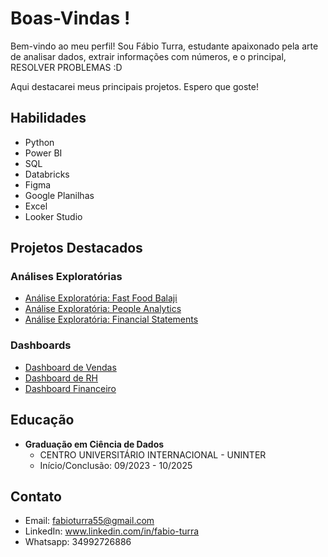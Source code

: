 # Boas-Vindas !

Bem-vindo ao meu perfil! Sou Fábio Turra, estudante apaixonado pela arte de analisar dados, extrair informações com números, e o principal, RESOLVER PROBLEMAS :D

Aqui destacarei meus principais projetos. Espero que goste!

## Habilidades

  - Python
  - Power BI
  - SQL
  - Databricks
  - Figma
  - Google Planilhas
  - Excel
  - Looker Studio
  
## Projetos Destacados

  ### Análises Exploratórias
   - [Análise Exploratória: Fast Food Balaji](https://databricks-prod-cloudfront.cloud.databricks.com/public/4027ec902e239c93eaaa8714f173bcfc/41058796997588/2717551927225190/2997851627585052/latest.html)
   - [Análise Exploratória: People Analytics](https://databricks-prod-cloudfront.cloud.databricks.com/public/4027ec902e239c93eaaa8714f173bcfc/41058796997588/4322163361888454/2997851627585052/latest.html)
   - [Análise Exploratória: Financial Statements](https://databricks-prod-cloudfront.cloud.databricks.com/public/4027ec902e239c93eaaa8714f173bcfc/41058796997588/4475476620039375/2997851627585052/latest.html)

  ### Dashboards
   - [Dashboard de Vendas](https://app.powerbi.com/view?r=eyJrIjoiYmUzMTIyZWYtODk5Yi00ZjEwLTkyOWMtOTE2NmNlNTY0NmUwIiwidCI6IjI5ODU4OGViLWVkMTEtNGYwZS05MmU1LWI5ZjlmMmE2NTEzMiJ9)
   - [Dashboard de RH](https://app.powerbi.com/view?r=eyJrIjoiZWU1NzBlOTktZTdlNS00YzhjLWFhNjItYmU4YWUyNWUzMTdkIiwidCI6IjI5ODU4OGViLWVkMTEtNGYwZS05MmU1LWI5ZjlmMmE2NTEzMiJ9)
   - [Dashboard Financeiro](https://app.powerbi.com/view?r=eyJrIjoiZmNjZDRiZmUtZTViZC00M2I1LThlMTQtZDYyNzM5ZGI4MTg4IiwidCI6IjI5ODU4OGViLWVkMTEtNGYwZS05MmU1LWI5ZjlmMmE2NTEzMiJ9)

## Educação

- **Graduação em Ciência de Dados**
  - CENTRO UNIVERSITÁRIO INTERNACIONAL - UNINTER
  - Início/Conclusão: 09/2023 - 10/2025

## Contato

- Email: fabioturra55@gmail.com
- LinkedIn: www.linkedin.com/in/fabio-turra
- Whatsapp: 34992726886
